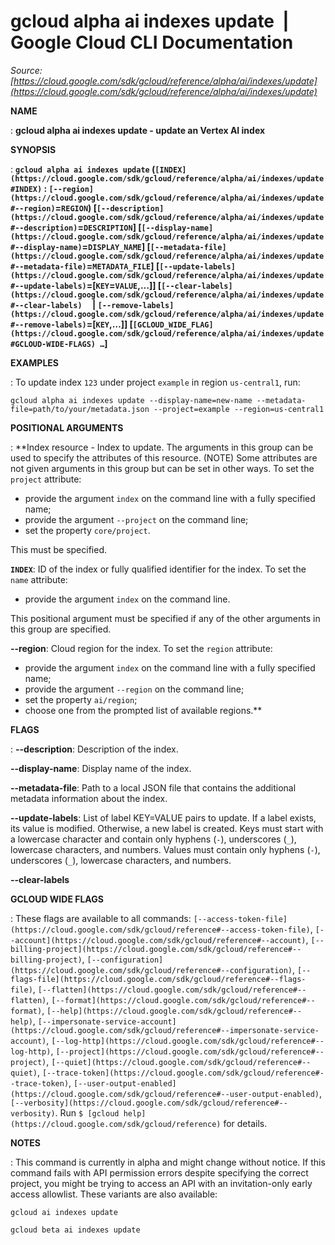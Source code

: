 # gcloud alpha ai indexes update  |  Google Cloud CLI Documentation

*Source: [https://cloud.google.com/sdk/gcloud/reference/alpha/ai/indexes/update](https://cloud.google.com/sdk/gcloud/reference/alpha/ai/indexes/update)*

**NAME**

: **gcloud alpha ai indexes update - update an Vertex AI index**

**SYNOPSIS**

: **`gcloud alpha ai indexes update` (`[INDEX](https://cloud.google.com/sdk/gcloud/reference/alpha/ai/indexes/update#INDEX)` : `[--region](https://cloud.google.com/sdk/gcloud/reference/alpha/ai/indexes/update#--region)`=`REGION`) [`[--description](https://cloud.google.com/sdk/gcloud/reference/alpha/ai/indexes/update#--description)`=`DESCRIPTION`] [`[--display-name](https://cloud.google.com/sdk/gcloud/reference/alpha/ai/indexes/update#--display-name)`=`DISPLAY_NAME`] [`[--metadata-file](https://cloud.google.com/sdk/gcloud/reference/alpha/ai/indexes/update#--metadata-file)`=`METADATA_FILE`] [`[--update-labels](https://cloud.google.com/sdk/gcloud/reference/alpha/ai/indexes/update#--update-labels)`=[`KEY`=`VALUE`,…]] [`[--clear-labels](https://cloud.google.com/sdk/gcloud/reference/alpha/ai/indexes/update#--clear-labels)`     | `[--remove-labels](https://cloud.google.com/sdk/gcloud/reference/alpha/ai/indexes/update#--remove-labels)`=[`KEY`,…]] [`[GCLOUD_WIDE_FLAG](https://cloud.google.com/sdk/gcloud/reference/alpha/ai/indexes/update#GCLOUD-WIDE-FLAGS) …`]**

**EXAMPLES**

: To update index `123` under project `example` in region
`us-central1`, run:

```
gcloud alpha ai indexes update --display-name=new-name --metadata-file=path/to/your/metadata.json --project=example --region=us-central1
```

**POSITIONAL ARGUMENTS**

: **Index resource - Index to update. The arguments in this group can be used to
specify the attributes of this resource. (NOTE) Some attributes are not given
arguments in this group but can be set in other ways.
To set the `project` attribute:

- provide the argument `index` on the command line with a fully
specified name;
- provide the argument `--project` on the command line;
- set the property `core/project`.

This must be specified.

**`INDEX`**:
ID of the index or fully qualified identifier for the index.
To set the `name` attribute:

- provide the argument `index` on the command line.

This positional argument must be specified if any of the other arguments in this
group are specified.

**--region**:
Cloud region for the index.
To set the `region` attribute:

- provide the argument `index` on the command line with a fully
specified name;
- provide the argument `--region` on the command line;
- set the property `ai/region`;
- choose one from the prompted list of available regions.**

**FLAGS**

: **--description**:
Description of the index.

**--display-name**:
Display name of the index.

**--metadata-file**:
Path to a local JSON file that contains the additional metadata information
about the index.

**--update-labels**:
List of label KEY=VALUE pairs to update. If a label exists, its value is
modified. Otherwise, a new label is created.
Keys must start with a lowercase character and contain only hyphens
(`-`), underscores (`_`), lowercase characters, and
numbers. Values must contain only hyphens (`-`), underscores
(`_`), lowercase characters, and numbers.

**--clear-labels**

**GCLOUD WIDE FLAGS**

: These flags are available to all commands: `[--access-token-file](https://cloud.google.com/sdk/gcloud/reference#--access-token-file)`,
`[--account](https://cloud.google.com/sdk/gcloud/reference#--account)`, `[--billing-project](https://cloud.google.com/sdk/gcloud/reference#--billing-project)`,
`[--configuration](https://cloud.google.com/sdk/gcloud/reference#--configuration)`,
`[--flags-file](https://cloud.google.com/sdk/gcloud/reference#--flags-file)`,
`[--flatten](https://cloud.google.com/sdk/gcloud/reference#--flatten)`, `[--format](https://cloud.google.com/sdk/gcloud/reference#--format)`, `[--help](https://cloud.google.com/sdk/gcloud/reference#--help)`, `[--impersonate-service-account](https://cloud.google.com/sdk/gcloud/reference#--impersonate-service-account)`,
`[--log-http](https://cloud.google.com/sdk/gcloud/reference#--log-http)`,
`[--project](https://cloud.google.com/sdk/gcloud/reference#--project)`, `[--quiet](https://cloud.google.com/sdk/gcloud/reference#--quiet)`, `[--trace-token](https://cloud.google.com/sdk/gcloud/reference#--trace-token)`, `[--user-output-enabled](https://cloud.google.com/sdk/gcloud/reference#--user-output-enabled)`,
`[--verbosity](https://cloud.google.com/sdk/gcloud/reference#--verbosity)`.
Run `$ [gcloud help](https://cloud.google.com/sdk/gcloud/reference)` for details.

**NOTES**

: This command is currently in alpha and might change without notice. If this
command fails with API permission errors despite specifying the correct project,
you might be trying to access an API with an invitation-only early access
allowlist. These variants are also available:

```
gcloud ai indexes update
```

```
gcloud beta ai indexes update
```